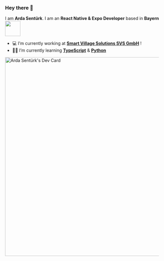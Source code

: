 ### Hey there 👋
I am **Arda Sentürk**. I am an **React Native & Expo Developer** based in **Bayern**   <a href="url"><img src="https://cdn-icons-png.flaticon.com/512/2102/2102511.png" height="50" width="50" ></a>

- 💻 I’m currently working at **[Smart Village Solutions SVS GmbH](https://smart-village.solutions)** !
- 🧑‍💻 I’m currently learning **[TypeScript](https://www.typescriptlang.org)** & **[Python](https://www.python.org)**


<a href="https://app.daily.dev/ardasnturk"><img src="https://api.daily.dev/devcards/v2/TxHOWNAqeVUZZaa16JKFj.png?type=wide&r=l1u" width="652" alt="Arda Sentürk's Dev Card"/></a>
